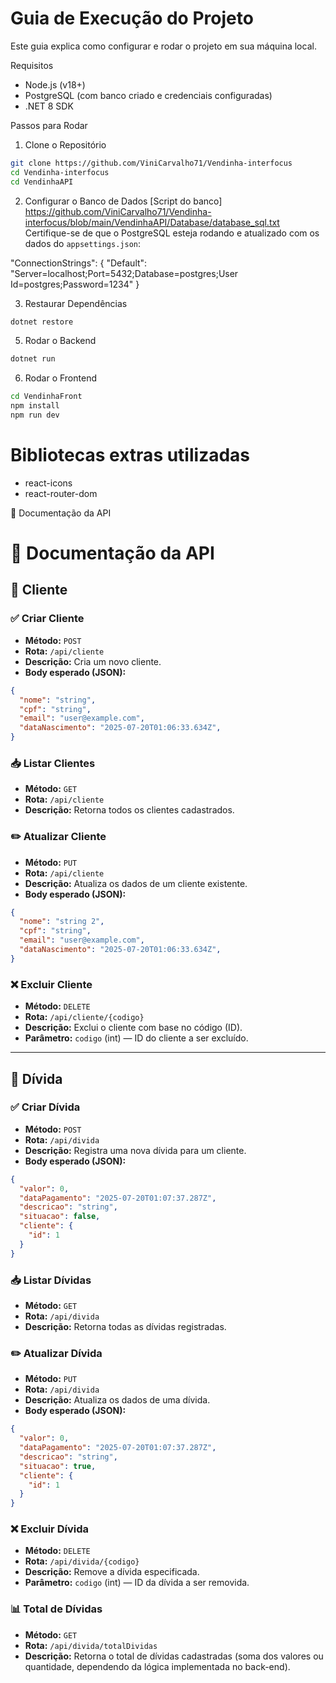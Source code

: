 # Guia de Execução do Projeto

Este guia explica como configurar e rodar o projeto em sua máquina local.

Requisitos

- Node.js (v18+)
- PostgreSQL (com banco criado e credenciais configuradas)
- .NET 8 SDK

Passos para Rodar

1. Clone o Repositório

```bash
git clone https://github.com/ViniCarvalho71/Vendinha-interfocus
cd Vendinha-interfocus
cd VendinhaAPI
```

2. Configurar o Banco de Dados
[Script do banco] https://github.com/ViniCarvalho71/Vendinha-interfocus/blob/main/VendinhaAPI/Database/database_sql.txt
Certifique-se de que o PostgreSQL esteja rodando e atualizado com os dados do `appsettings.json`:

"ConnectionStrings": {
  "Default": "Server=localhost;Port=5432;Database=postgres;User Id=postgres;Password=1234"
}

3. Restaurar Dependências
   
```bash
dotnet restore
```
5. Rodar o Backend
   
```bash
dotnet run
```
6. Rodar o Frontend
   
```bash
cd VendinhaFront
npm install
npm run dev
```

# Bibliotecas extras utilizadas

- react-icons
- react-router-dom


📘 Documentação da API
# 📘 Documentação da API

## 🔹 Cliente

### ✅ Criar Cliente
- **Método:** `POST`
- **Rota:** `/api/cliente`
- **Descrição:** Cria um novo cliente.
- **Body esperado (JSON):**
```json
{
  "nome": "string",
  "cpf": "string",
  "email": "user@example.com",
  "dataNascimento": "2025-07-20T01:06:33.634Z",
}
```

### 📥 Listar Clientes
- **Método:** `GET`
- **Rota:** `/api/cliente`
- **Descrição:** Retorna todos os clientes cadastrados.

### ✏️ Atualizar Cliente
- **Método:** `PUT`
- **Rota:** `/api/cliente`
- **Descrição:** Atualiza os dados de um cliente existente.
- **Body esperado (JSON):**
```json
{
  "nome": "string 2",
  "cpf": "string",
  "email": "user@example.com",
  "dataNascimento": "2025-07-20T01:06:33.634Z",
}
```

### ❌ Excluir Cliente
- **Método:** `DELETE`
- **Rota:** `/api/cliente/{codigo}`
- **Descrição:** Exclui o cliente com base no código (ID).
- **Parâmetro:** `codigo` (int) — ID do cliente a ser excluído.

---

## 🔸 Dívida

### ✅ Criar Dívida
- **Método:** `POST`
- **Rota:** `/api/divida`
- **Descrição:** Registra uma nova dívida para um cliente.
- **Body esperado (JSON):**
```json
{
  "valor": 0,
  "dataPagamento": "2025-07-20T01:07:37.287Z",
  "descricao": "string",
  "situacao": false,
  "cliente": {
    "id": 1
  }
}
```

### 📥 Listar Dívidas
- **Método:** `GET`
- **Rota:** `/api/divida`
- **Descrição:** Retorna todas as dívidas registradas.

### ✏️ Atualizar Dívida
- **Método:** `PUT`
- **Rota:** `/api/divida`
- **Descrição:** Atualiza os dados de uma dívida.
- **Body esperado (JSON):**
```json
{
  "valor": 0,
  "dataPagamento": "2025-07-20T01:07:37.287Z",
  "descricao": "string",
  "situacao": true,
  "cliente": {
    "id": 1
  }
}
```

### ❌ Excluir Dívida
- **Método:** `DELETE`
- **Rota:** `/api/divida/{codigo}`
- **Descrição:** Remove a dívida especificada.
- **Parâmetro:** `codigo` (int) — ID da dívida a ser removida.

### 📊 Total de Dívidas
- **Método:** `GET`
- **Rota:** `/api/divida/totalDividas`
- **Descrição:** Retorna o total de dívidas cadastradas (soma dos valores ou quantidade, dependendo da lógica implementada no back-end).
